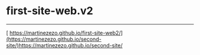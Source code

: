 # first-site-web.v2

---
[
https://martinezezo.github.io/first-site-web2/](https://martinezezo.github.io/second-site/)https://martinezezo.github.io/second-site/
